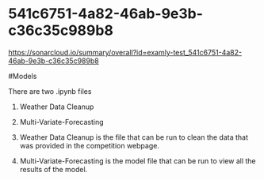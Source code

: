 # 541c6751-4a82-46ab-9e3b-c36c35c989b8
https://sonarcloud.io/summary/overall?id=examly-test_541c6751-4a82-46ab-9e3b-c36c35c989b8

#Models

There are two .ipynb files 
1. Weather Data Cleanup
2. Multi-Variate-Forecasting

1. Weather Data Cleanup is the file that can be run to clean the data that was provided in the competition webpage.
2. Multi-Variate-Forecasting is the model file that can be run to view all the results of the model.
